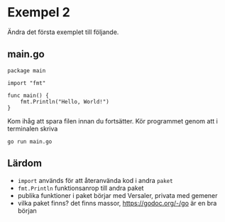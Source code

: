 # Exempel 2

Ändra det första exemplet till följande.

## main.go

	package main
	
	import "fmt"
	
	func main() {
		fmt.Println("Hello, World!")
	}
	
	
Kom ihåg att spara filen innan du fortsätter.
Kör programmet genom att i terminalen skriva

	go run main.go
	
## Lärdom

- `import` används för att återanvända kod i andra `paket`
- `fmt.Println` funktionsanrop till andra paket
- publika funktioner i paket börjar med Versaler, privata med gemener
- vilka paket finns? det finns massor, https://godoc.org/-/go är en bra början
	
